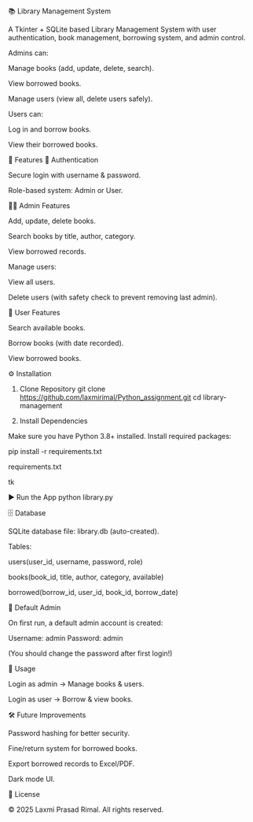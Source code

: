 📚 Library Management System

A Tkinter + SQLite based Library Management System with user authentication, book management, borrowing system, and admin control.

Admins can:

Manage books (add, update, delete, search).

View borrowed books.

Manage users (view all, delete users safely).

Users can:

Log in and borrow books.

View their borrowed books.

🚀 Features
🔑 Authentication

Secure login with username & password.

Role-based system: Admin or User.

👨‍💻 Admin Features

Add, update, delete books.

Search books by title, author, category.

View borrowed records.

Manage users:

View all users.

Delete users (with safety check to prevent removing last admin).

🙋 User Features

Search available books.

Borrow books (with date recorded).

View borrowed books.

⚙️ Installation
1. Clone Repository
git clone https://github.com/laxmirimal/Python_assignment.git
cd library-management

2. Install Dependencies

Make sure you have Python 3.8+ installed.
Install required packages:

pip install -r requirements.txt


requirements.txt

tk

▶️ Run the App
python library.py

🗄️ Database

SQLite database file: library.db (auto-created).

Tables:

users(user_id, username, password, role)

books(book_id, title, author, category, available)

borrowed(borrow_id, user_id, book_id, borrow_date)

👤 Default Admin

On first run, a default admin account is created:

Username: admin
Password: admin


(You should change the password after first login!)

📌 Usage

Login as admin → Manage books & users.

Login as user → Borrow & view books.

🛠️ Future Improvements

Password hashing for better security.

Fine/return system for borrowed books.

Export borrowed records to Excel/PDF.

Dark mode UI.

📄 License

© 2025 Laxmi Prasad Rimal. All rights reserved.
